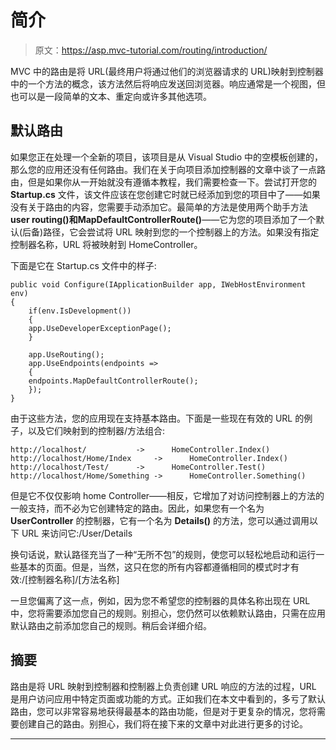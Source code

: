 # 简介

> 原文：<https://asp.mvc-tutorial.com/routing/introduction/>

MVC 中的路由是将 URL(最终用户将通过他们的浏览器请求的 URL)映射到控制器中的一个方法的概念，该方法然后将响应发送回浏览器。响应通常是一个视图，但也可以是一段简单的文本、重定向或许多其他选项。

## 默认路由

如果您正在处理一个全新的项目，该项目是从 Visual Studio 中的空模板创建的，那么您的应用还没有任何路由。我们在关于向项目添加控制器的文章中谈了一点路由，但是如果你从一开始就没有遵循本教程，我们需要检查一下。尝试打开您的 **Startup.cs** 文件，该文件应该在您创建它时就已经添加到您的项目中了——如果没有关于路由的内容，您需要手动添加它。最简单的方法是使用两个助手方法**user routing()**和**MapDefaultControllerRoute()**——它为您的项目添加了一个默认(后备)路径，它会尝试将 URL 映射到您的一个控制器上的方法。如果没有指定控制器名称，URL 将被映射到 HomeController。

下面是它在 Startup.cs 文件中的样子:

```
public void Configure(IApplicationBuilder app, IWebHostEnvironment env)
{
    if(env.IsDevelopment())
    {
    app.UseDeveloperExceptionPage();
    }

    app.UseRouting();
    app.UseEndpoints(endpoints =>
    {
    endpoints.MapDefaultControllerRoute();
    });
}
```

由于这些方法，您的应用现在支持基本路由。下面是一些现在有效的 URL 的例子，以及它们映射到的控制器/方法组合:

<input type="hidden" name="IL_IN_ARTICLE">

```
http://localhost/           ->      HomeController.Index()  
http://localhost/Home/Index     ->      HomeController.Index()  
http://localhost/Test/      ->      HomeController.Test()  
http://localhost/Home/Something ->      HomeController.Something()
```

但是它不仅仅影响 home Controller——相反，它增加了对访问控制器上的方法的一般支持，而不必为它创建特定的路由。因此，如果您有一个名为 **UserController** 的控制器，它有一个名为 **Details()** 的方法，您可以通过调用以下 URL 来访问它:/User/Details

换句话说，默认路径充当了一种“无所不包”的规则，使您可以轻松地启动和运行一些基本的页面。但是，当然，这只在您的所有内容都遵循相同的模式时才有效:/[控制器名称]/[方法名称]

一旦您偏离了这一点，例如，因为您不希望您的控制器的具体名称出现在 URL 中，您将需要添加您自己的规则。别担心，您仍然可以依赖默认路由，只需在应用默认路由之前添加您自己的规则。稍后会详细介绍。

## 摘要

路由是将 URL 映射到控制器和控制器上负责创建 URL 响应的方法的过程，URL 是用户访问应用中特定页面或功能的方式。正如我们在本文中看到的，多亏了默认路由，您可以非常容易地获得最基本的路由功能，但是对于更复杂的情况，您将需要创建自己的路由。别担心，我们将在接下来的文章中对此进行更多的讨论。

* * *